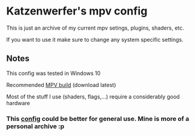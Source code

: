 # Katzenwerfer's mpv config

This is just an archive of my current mpv setings, plugins, shaders, etc.

If you want to use it make sure to change any system specific settings.

## Notes

This config was tested in Windows 10

Recommended [MPV build](https://sourceforge.net/projects/mpv-player-windows/files/64bit/) (download latest)

Most of the stuff I use (shaders, flags,...) require a considerably good hardware

### This [config](https://github.com/Tsubajashi/mpv-settings) could be better for general use. Mine is more of a personal archive :p